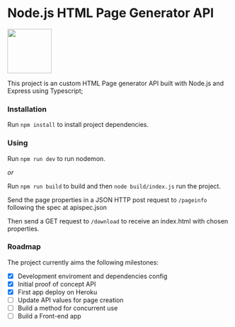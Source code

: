 # Node.js HTML Page Generator API

<img src="https://nodejs.org/static/images/logos/nodejs-new-pantone-black.svg" width="100px">

This project is an custom HTML Page generator API built with Node.js and Express using Typescript;

### Installation

Run `npm install` to install project dependencies.

### Using

Run `npm run dev` to run nodemon.

*or*

Run `npm run build` to build and then `node build/index.js` run the project.

Send the page properties in a JSON HTTP post request to `/pageinfo` following the spec at apispec.json

Then send a GET request to `/download` to receive an index.html with chosen properties. 
### Roadmap

The project currently aims the following milestones:

- [x] Development enviroment and dependencies config
- [x] Initial proof of concept API
- [x] First app deploy on Heroku
- [ ] Update API values for page creation
- [ ] Build a method for concurrent use
- [ ] Build a Front-end app
